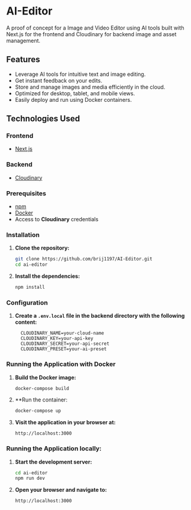 # AI-Editor

A proof of concept for a Image and Video Editor using AI tools built with Next.js for the frontend and Cloudinary for backend image and asset management.

## Features

- Leverage AI tools for intuitive text and image editing.
- Get instant feedback on your edits.
- Store and manage images and media efficiently in the cloud.
- Optimized for desktop, tablet, and mobile views.
- Easily deploy and run using Docker containers.

## Technologies Used

### Frontend

- [Next.js](https://nextjs.org/)

### Backend

- [Cloudinary](https://cloudinary.com/)

### Prerequisites

- [npm](https://www.npmjs.com/) 
- [Docker](https://www.docker.com/)
- Access to **Cloudinary** credentials

### Installation

1. **Clone the repository:**

   ```bash
   git clone https://github.com/brij1197/AI-Editor.git
   cd ai-editor
   ```

2. **Install the dependencies:**

    ```sh
    npm install
    ```

### Configuration

1. **Create a `.env.local` file in the backend directory with the following content:**

    ```env
      CLOUDINARY_NAME=your-cloud-name
      CLOUDINARY_KEY=your-api-key
      CLOUDINARY_SECRET=your-api-secret
      CLOUDINARY_PRESET=your-ai-preset
    ```

### Running the Application with Docker

1. **Build the Docker image:**
   ```bash
   docker-compose build
   ```

2. **Run the container:
   ```bash
   docker-compose up
   ```

3. **Visit the application in your browser at:**
   ```
   http://localhost:3000
   ```

### Running the Application locally:

1. **Start the development server:**

    ```sh
    cd ai-editor
    npm run dev
    ```

2. **Open your browser and navigate to:**

    ```
    http://localhost:3000
    ```
